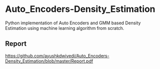# Auto_Encoders-Density_Estimation
Python implementation of Auto Encoders and GMM based Density Estimation using machine learning algorithm from scratch.

## Report
https://github.com/ayushkdwivedi/Auto_Encoders-Density_Estimation/blob/master/Report.pdf
